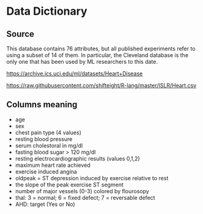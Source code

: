 # Data Dictionary

## Source
This database contains 76 attributes, but all published experiments refer to using a subset of 14 of them. 
In particular, the Cleveland database is the only one that has been used by ML researchers to this date. 

https://archive.ics.uci.edu/ml/datasets/Heart+Disease

https://raw.githubusercontent.com/shifteight/R-lang/master/ISLR/Heart.csv


## Columns meaning
* age
* sex
* chest pain type (4 values)
* resting blood pressure
* serum cholestoral in mg/dl
* fasting blood sugar > 120 mg/dl
* resting electrocardiographic results (values 0,1,2)
* maximum heart rate achieved
* exercise induced angina
* oldpeak = ST depression induced by exercise relative to rest
* the slope of the peak exercise ST segment
* number of major vessels (0-3) colored by flourosopy
* thal: 3 = normal; 6 = fixed defect; 7 = reversable defect
* AHD: target (Yes or No)
